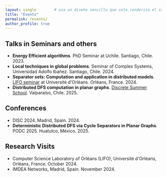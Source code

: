 ```yaml
---
layout: single        # usa un diseño sencillo que solo renderiza el contenido
title: "Events"
permalink: /events/
author_profile: true
---
```



## Talks in Seminars and others

- **Energy Efficient algorithms**. PhD Seminar at Uchile. Santiago, Chile. 2023.
- **Local techniques in global problems**. Seminar of Complex Systems, Universidad Adolfo Ibañez. Santiago, Chile. 2024.
- **Separator sets: Computation and application in distributed models**. [LIFO seminar](https://www.univ-orleans.fr/lifo/seminaires) at Université d'Orléans. Orléans, France. 2024.
- **Distributed DFS computation in planar graphs**. [Discrete Summer School](https://eventos.cmm.uchile.cl/discretas2025/). Valparaiso, Chile. 2025.

## Conferences

- DISC 2024. Madrid, Spain. 2024.
- **Deterministic Distributed DFS via Cycle Separators in Planar Graphs**. PODC 2025. Huatulco, México. 2025.

## Research Visits

- Computer Science Laboratory of Orléans (LIFO), Université d'Orléans, Orléans, France. October 2024.
- IMDEA Networks, Madrid, Spain. November 2024.